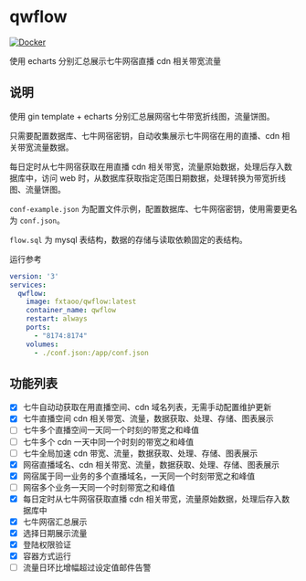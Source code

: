 # qwflow

[![Docker](https://img.shields.io/badge/docker-%230db7ed.svg?style=for-the-badge&logo=docker&logoColor=white)](https://hub.docker.com/repository/docker/fxtaoo/qwflow)

使用 echarts 分别汇总展示七牛网宿直播 cdn 相关带宽流量

## 说明

使用 gin template + echarts 分别汇总展网宿七牛带宽折线图，流量饼图。

只需要配置数据库、七牛网宿密钥，自动收集展示七牛网宿在用的直播、cdn 相关带宽流量数据。

每日定时从七牛网宿获取在用直播 cdn 相关带宽，流量原始数据，处理后存入数据库中，访问 web 时，从数据库获取指定范围日期数据，处理转换为带宽折线图、流量饼图。

`conf-example.json` 为配置文件示例，配置数据库、七牛网宿密钥，使用需要更名为 `conf.json`。

`flow.sql` 为 mysql 表结构，数据的存储与读取依赖固定的表结构。

运行参考

```yml
version: '3'
services:
  qwflow:
    image: fxtaoo/qwflow:latest
    container_name: qwflow
    restart: always
    ports:
      - "8174:8174"
    volumes:
      - ./conf.json:/app/conf.json
```

## 功能列表

- [x] 七牛自动动获取在用直播空间、cdn 域名列表，无需手动配置维护更新
- [x] 七牛直播空间 cdn 相关带宽、流量，数据获取、处理、存储、图表展示
- [ ] 七牛多个直播空间一天同一个时刻的带宽之和峰值
- [ ] 七牛多个 cdn 一天中同一个时刻的带宽之和峰值
- [ ] 七牛全局加速 cdn 带宽、流量，数据获取、处理、存储、图表展示
- [x] 网宿直播域名、cdn 相关带宽、流量，数据获取、处理、存储、图表展示
- [x] 网宿属于同一业务的多个直播域名，一天同一个时刻带宽之和峰值
- [ ] 网宿多个业务一天同一个时刻带宽之和峰值
- [x] 每日定时从七牛网宿获取直播 cdn 相关带宽，流量原始数据，处理后存入数据库中
- [x] 七牛网宿汇总展示
- [x] 选择日期展示流量
- [x] 登陆权限验证
- [x] 容器方式运行
- [ ] 流量日环比增幅超过设定值邮件告警
